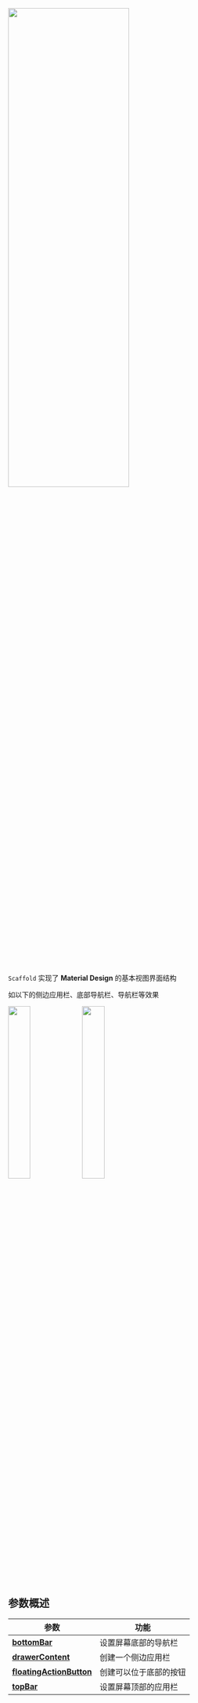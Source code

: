 <img src = "../../../assets/layout/scaffold/carbon.png" width = "70%" height = "50%">


`Scaffold` 实现了 **Material Design** 的基本视图界面结构

如以下的侧边应用栏、底部导航栏、导航栏等效果


<img src = "../../../assets/layout/scaffold/demo.png" width = "30%" height = "30%"/><img src = "../../../assets/layout/scaffold/demo2.png" width = "30%" height = "30%"/>

## 参数概述

| 参数 | 功能 |
| -------|------|
| **[bottomBar](bottombar.md)**| 设置屏幕底部的导航栏 |
| **[drawerContent](drawercontent.md)** | 创建一个侧边应用栏 |
| **[floatingActionButton](floatingactionbutton.md)** | 创建可以位于底部的按钮 |
| **[topBar](topbar.md)** | 设置屏幕顶部的应用栏 |